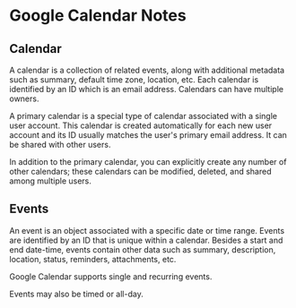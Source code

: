 # Google Calendar Notes


## Calendar

A calendar is a collection of related events, along with additional metadata such as summary, default time zone, location, etc. Each calendar is identified by an ID which is an email address. Calendars can have multiple owners.

A primary calendar is a special type of calendar associated with a single user account. This calendar is created automatically for each new user account and its ID usually matches the user's primary email address. It can be shared with other users.

In addition to the primary calendar, you can explicitly create any number of other calendars; these calendars can be modified, deleted, and shared among multiple users.

## Events

An event is an object associated with a specific date or time range. Events are identified by an ID that is unique within a calendar. Besides a start and end date-time, events contain other data such as summary, description, location, status, reminders, attachments, etc.

Google Calendar supports single and recurring events.

Events may also be timed or all-day.

